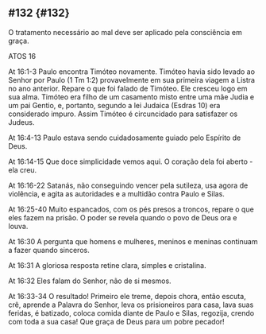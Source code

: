 ## #132 {#132}

O tratamento necessário ao mal deve ser aplicado pela consciência em graça.

ATOS 16

At 16:1-3 Paulo encontra Timóteo novamente. Timóteo havia sido levado ao Senhor por Paulo (1 Tm 1:2) provavelmente em sua primeira viagem a Listra no ano anterior. Repare o que foi falado de Timóteo. Ele cresceu logo em sua alma. Timóteo era filho de um casamento misto entre uma mãe Judia e um pai Gentio, e, portanto, segundo a lei Judaica (Esdras 10) era considerado impuro. Assim Timóteo é circuncidado para satisfazer os Judeus.

At 16:4-13 Paulo estava sendo cuidadosamente guiado pelo Espírito de Deus.

At 16:14-15 Que doce simplicidade vemos aqui. O coração dela foi aberto - ela creu.

At 16:16-22 Satanás, não conseguindo vencer pela sutileza, usa agora de violência, e agita as autoridades e a multidão contra Paulo e Silas.

At 16:25-40 Muito espancados, com os pés presos a troncos, repare o que eles fazem na prisão. O poder se revela quando o povo de Deus ora e louva.

At 16:30 A pergunta que homens e mulheres, meninos e meninas continuam a fazer quando sinceros.

At 16:31 A gloriosa resposta retine clara, simples e cristalina.

At 16:32 Eles falam do Senhor, não de si mesmos.

At 16:33-34 O resultado! Primeiro ele treme, depois chora, então escuta, crê, aprende a Palavra do Senhor, leva os prisioneiros para casa, lava suas feridas, é batizado, coloca comida diante de Paulo e Silas, regozija, crendo com toda a sua casa! Que graça de Deus para um pobre pecador!